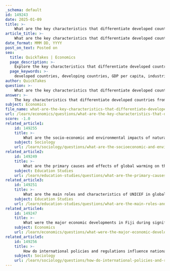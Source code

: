 ```yaml
---
_schema: default
id: 149243
date: 2025-01-09
title: >-
    What are the key characteristics that differentiate developed countries from developing countries?
article_title: >-
    What are the key characteristics that differentiate developed countries from developing countries?
date_format: MMM DD, YYYY
post_on_text: Posted on
seo:
  title: QuickTakes | Economics
  page_description: >-
    Explore the key characteristics that differentiate developed countries from developing countries, including economic indicators, infrastructure, political stability, and social factors.
  page_keywords: >-
    developed countries, developing countries, GDP per capita, industrialization, infrastructure, political stability, standard of living, education, healthcare, global trade, debt levels, economic indicators, social indicators
author: QuickTakes
question: >-
    What are the key characteristics that differentiate developed countries from developing countries?
answer: >-
    The key characteristics that differentiate developed countries from developing countries can be summarized as follows:\n\n### Economic Indicators\n1. **Gross Domestic Product (GDP) per Capita**:\n   - **Developed Countries**: These nations have a high GDP per capita, indicating a higher standard of living and greater economic output per person. Examples include the United States, Germany, and Japan.\n   - **Developing Countries**: These countries typically exhibit lower GDP per capita, reflecting lower income levels and economic output. Many nations in Sub-Saharan Africa and parts of Southeast Asia fall into this category.\n\n2. **Industrialization**:\n   - **Developed Countries**: They have advanced levels of industrialization, producing high-value-added goods and services, such as technology, pharmaceuticals, and financial services.\n   - **Developing Countries**: These nations are often characterized by less industrialization, focusing more on basic goods and agricultural products.\n\n### Infrastructure and Stability\n3. **Infrastructure**:\n   - **Developed Countries**: They possess robust infrastructure, including transportation, communication, and energy systems, which supports economic activities and international business.\n   - **Developing Countries**: Many developing nations face challenges with inadequate infrastructure, which can hinder economic growth and foreign investment.\n\n4. **Political Stability**:\n   - **Developed Countries**: Generally, these countries have stable political systems and lower political risk, making them attractive for foreign direct investment (FDI).\n   - **Developing Countries**: Political instability and governance issues are more prevalent, which can deter investment and complicate business operations.\n\n### Social Indicators\n5. **Standard of Living**:\n   - **Developed Countries**: Citizens enjoy a high standard of living, with access to quality healthcare, education, and social services.\n   - **Developing Countries**: Many people in these nations experience lower standards of living, with limited access to essential services and higher poverty rates.\n\n6. **Education and Healthcare**:\n   - **Developed Countries**: These nations typically have well-established education and healthcare systems, contributing to a skilled workforce and overall societal well-being.\n   - **Developing Countries**: Access to education and healthcare can be limited, affecting human capital development and economic potential.\n\n### Global Participation\n7. **Global Trade Participation**:\n   - **Developed Countries**: They are key players in global trade, often exporting high-value goods and services.\n   - **Developing Countries**: While participation in global trade is increasing, these countries often focus on lower-value goods and face challenges in integrating into global value chains.\n\n8. **Debt Levels**:\n   - **Developed Countries**: While they may have high levels of public debt, their economies are generally more resilient and capable of managing debt burdens.\n   - **Developing Countries**: Many are experiencing surging debt levels, which can limit their ability to invest in critical areas like infrastructure and social services.\n\n### Conclusion\nIn summary, developed countries are characterized by high economic development, advanced infrastructure, political stability, and a high standard of living, while developing countries face challenges such as lower GDP per capita, inadequate infrastructure, political instability, and limited access to education and healthcare. These differences significantly impact their potential for international business and economic growth.
subject: Economics
file_name: what-are-the-key-characteristics-that-differentiate-developed-countries-from-developing-countries.md
url: /learn/economics/questions/what-are-the-key-characteristics-that-differentiate-developed-countries-from-developing-countries
score: -1.0
related_article1:
    id: 149255
    title: >-
        What are the socio-economic and environmental impacts of natural hazards?
    subject: Sociology
    url: /learn/sociology/questions/what-are-the-socioeconomic-and-environmental-impacts-of-natural-hazards
related_article2:
    id: 149249
    title: >-
        What are the primary causes and effects of global warming on the environment?
    subject: Education Studies
    url: /learn/education-studies/questions/what-are-the-primary-causes-and-effects-of-global-warming-on-the-environment
related_article3:
    id: 149251
    title: >-
        What are the main roles and characteristics of UNICEF in global health?
    subject: Education Studies
    url: /learn/education-studies/questions/what-are-the-main-roles-and-characteristics-of-unicef-in-global-health
related_article4:
    id: 149247
    title: >-
        What were the major economic developments in Fiji during significant world events?
    subject: Economics
    url: /learn/economics/questions/what-were-the-major-economic-developments-in-fiji-during-significant-world-events
related_article5:
    id: 149256
    title: >-
        How do international policies and regulations influence national environmental strategies?
    subject: Sociology
    url: /learn/sociology/questions/how-do-international-policies-and-regulations-influence-national-environmental-strategies
---
```


&nbsp;